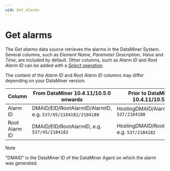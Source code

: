 ```yaml
---
uid: Get_alarms
---
```


# Get alarms

The *Get alarms* data source retrieves the alarms in the DataMiner System. Several columns, such as *Element Name*, *Parameter Description*, *Value* and *Time*, are included by default. Other columns, such as *Alarm ID* and *Root Alarm ID* can be added with a [*Select* operation](xref:GQI_Select).

The content of the *Alarm ID* and *Root Alarm ID* columns may differ depending on your DataMiner version:

| Column | From DataMiner 10.4.11/10.5.0 onwards<!--RN 40372--> | Prior to DataMiner 10.4.11/10.5.0 |
|--|--|--|
| Alarm ID | DMAID/EID/RootAlarmID/AlarmID, e.g. `537/45/2184182/2184188` | HostingDMAID/AlarmID, e.g. `537/2184188` |
| Root Alarm ID | DMAID/EID/RootAlarmID, e.g. `537/45/2184182` | HostingDMAID/RootAlarmID, e.g. `537/2184182` |

> [!NOTE]
> "DMAID" is the DataMiner ID of the DataMiner Agent on which the alarm was generated.
